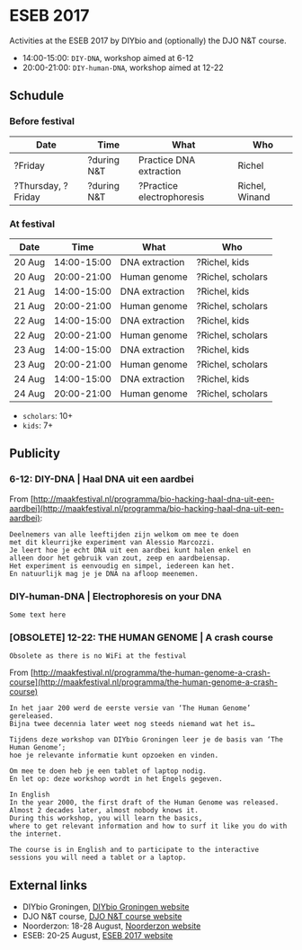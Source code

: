 # ESEB 2017

Activities at the ESEB 2017 by DIYbio and (optionally) the DJO N&T course.

 * 14:00-15:00: `DIY-DNA`, workshop aimed at 6-12
 * 20:00-21:00: `DIY-human-DNA`, workshop aimed at 12-22

## Schudule

### Before festival

Date|Time|What|Who
---|---|---|---
?Friday|?during N&T|Practice DNA extraction|Richel
?Thursday, ?Friday|?during N&T|?Practice electrophoresis|Richel, Winand

### At festival

Date|Time|What|Who
---|---|---|---
20 Aug|14:00-15:00|DNA extraction|?Richel, kids
20 Aug|20:00-21:00|Human genome|?Richel, scholars
21 Aug|14:00-15:00|DNA extraction|?Richel, kids
21 Aug|20:00-21:00|Human genome|?Richel, scholars
22 Aug|14:00-15:00|DNA extraction|?Richel, kids
22 Aug|20:00-21:00|Human genome|?Richel, scholars
23 Aug|14:00-15:00|DNA extraction|?Richel, kids
23 Aug|20:00-21:00|Human genome|?Richel, scholars
24 Aug|14:00-15:00|DNA extraction|?Richel, kids
24 Aug|20:00-21:00|Human genome|?Richel, scholars

 * `scholars`: 10+
 * `kids`: 7+

## Publicity

### 6-12: DIY-DNA | Haal DNA uit een aardbei

From [http://maakfestival.nl/programma/bio-hacking-haal-dna-uit-een-aardbei](http://maakfestival.nl/programma/bio-hacking-haal-dna-uit-een-aardbei):

```
Deelnemers van alle leeftijden zijn welkom om mee te doen 
met dit kleurrijke experiment van Alessio Marcozzi. 
Je leert hoe je echt DNA uit een aardbei kunt halen enkel en 
alleen door het gebruik van zout, zeep en aardbeiensap. 
Het experiment is eenvoudig en simpel, iedereen kan het. 
En natuurlijk mag je je DNA na afloop meenemen.
```

### DIY-human-DNA | Electrophoresis on your DNA

```
Some text here
```

### [OBSOLETE] 12-22: THE HUMAN GENOME | A crash course

```
Obsolete as there is no WiFi at the festival
```

From [http://maakfestival.nl/programma/the-human-genome-a-crash-course](http://maakfestival.nl/programma/the-human-genome-a-crash-course)

```
In het jaar 200 werd de eerste versie van ‘The Human Genome’ gereleased. 
Bijna twee decennia later weet nog steeds niemand wat het is…

Tijdens deze workshop van DIYbio Groningen leer je de basis van ‘The Human Genome’; 
hoe je relevante informatie kunt opzoeken en vinden. 

Om mee te doen heb je een tablet of laptop nodig. 
En let op: deze workshop wordt in het Engels gegeven.

In English
In the year 2000, the first draft of the Human Genome was released. 
Almost 2 decades later, almost nobody knows it. 
During this workshop, you will learn the basics, 
where to get relevant information and how to surf it like you do with the internet.

The course is in English and to participate to the interactive sessions you will need a tablet or a laptop.
```

## External links

 * DIYbio Groningen, [DIYbio Groningen website](http://www.diybiogroningen.org/)
 * DJO N&T course, [DJO N&T course website](https://github.com/dpstruwe/N-T-cursus-DJOG)
 * Noorderzon: 18-28 August, [Noorderzon website](https://www.noorderzon.nl/)
 * ESEB: 20-25 August, [ESEB 2017 website](http://www.eseb2017.nl/home/)

